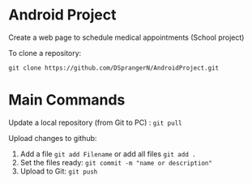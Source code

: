 # Android Project
Create a web page to schedule medical appointments (School project)

To clone a repository:
```
git clone https://github.com/DSprangerN/AndroidProject.git
```

# Main Commands
Update a local repository (from Git to PC) : `git pull`

Upload changes to github:

1. Add a file `git add Filename` or add all files `git add .`
2. Set the files ready: `git commit -m "name or description"`
3. Upload to Git: `git push`
